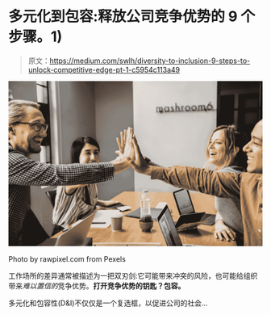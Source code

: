 # 多元化到包容:释放公司竞争优势的 9 个步骤。1)

> 原文：<https://medium.com/swlh/diversity-to-inclusion-9-steps-to-unlock-competitive-edge-pt-1-c5954c113a49>

![](img/2115d4d4ca216a1bc325a98dcbd1194c.png)

Photo by rawpixel.com from Pexels

工作场所的差异通常被描述为一把双刃剑:它可能带来冲突的风险，也可能给组织带来*难以置信的*竞争优势。**打开竞争优势的钥匙？包容。**

多元化和包容性(D&I)不仅仅是一个复选框，以促进公司的社会…